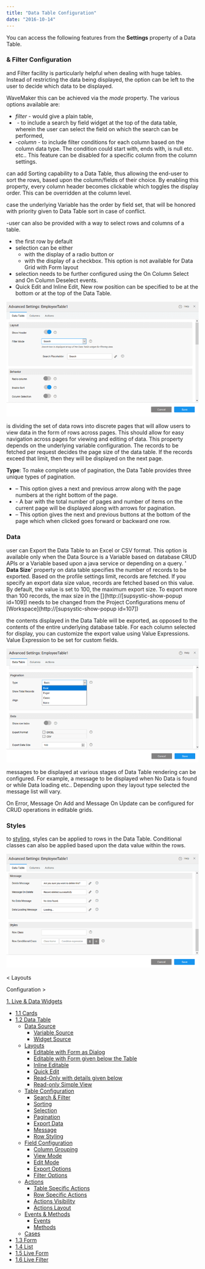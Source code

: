 ```yaml
---
title: "Data Table Configuration"
date: "2016-10-14"
---
```


You can access the following features from the **Settings** property of a Data Table.

### & Filter Configuration

and Filter facility is particularly helpful when dealing with huge tables. Instead of restricting the data being displayed, the option can be left to the user to decide which data to be displayed.

WaveMaker this can be achieved via the _mode_ property. The various options available are:

- _filter_ - would give a plain table,
-  - to include a search by field widget at the top of the data table, wherein the user can select the field on which the search can be performed,
- _\-column_ - to include filter conditions for each column based on the column data type. The condition could start with, ends with, is null etc. etc.. This feature can be disabled for a specific column from the column settings.

can add Sorting capability to a Data Table, thus allowing the end-user to sort the rows, based upon the column/fields of their choice. By enabling this property, every column header becomes clickable which toggles the display order. This can be overridden at the column level.

case the underlying Variable has the order by field set, that will be honored with priority given to Data Table sort in case of conflict.

\-user can also be provided with a way to select rows and columns of a table.

- the first row by default
- selection can be either
    - with the display of a radio button or
    - with the display of a checkbox. This option is not available for Data Grid with Form layout
- selection needs to be further configured using the On Column Select and On Column Deselect events.
- Quick Edit and Inline Edit, New row position can be specified to be at the bottom or at the top of the Data Table.

[![](../assets/table-config1.png)](../assets/table-config1.png)

is dividing the set of data rows into discrete pages that will allow users to view data in the form of rows across pages. This should allow for easy navigation across pages for viewing and editing of data. This property depends on the underlying variable configuration. The records to be fetched per request decides the page size of the data table. If the records exceed that limit, then they will be displayed on the next page.

**Type**: To make complete use of pagination, the Data Table provides three unique types of pagination.

- – This option gives a next and previous arrow along with the page numbers at the right bottom of the page.
- \- A bar with the total number of pages and number of items on the current page will be displayed along with arrows for pagination.
- – This option gives the next and previous buttons at the bottom of the page which when clicked goes forward or backward one row.

### Data

user can Export the Data Table to an Excel or CSV format. This option is available only when the Data Source is a Variable based on database CRUD APIs or a Variable based upon a java service or depending on a query. ' **Data Size**' property on data table specifies the number of records to be exported. Based on the profile settings limit, records are fetched. If you specify an export data size value, records are fetched based on this value. By default, the value is set to 100, the maximum export size. To export more than 100 records, the max size in the [](http://[supsystic-show-popup id=109]) needs to be changed from the Project Configurations menu of [Workspace](http://[supsystic-show-popup id=107])

the contents displayed in the Data Table will be exported, as opposed to the contents of the entire underlying database table. For each column selected for display, you can customize the export value using Value Expressions. Value Expression to be set for custom fields.

[![](../assets/table-config2.png)](../assets/table-config2.png)

messages to be displayed at various stages of Data Table rendering can be configured. For example, a message to be displayed when No Data is found or while Data loading etc.. Depending upon they layout type selected the message list will vary.

On Error, Message On Add and Message On Update can be configured for CRUD operations in editable grids.

### Styles

to [styling](/learn/app-development/widgets/datalive/datatable/field-configuration/#styling), styles can be applied to rows in the Data Table. Conditional classes can also be applied based upon the data value within the rows.

[![](../assets/table-config3.png)](../assets/table-config3.png)

< Layouts

Configuration >

[1\. Live & Data Widgets](/learn/app-development/widgets/widget-library/#data-live)

- [1.1 Cards](/learn/app-development/widgets/datalive/cards/)
- [1.2 Data Table](/learn/app-development/widgets/datalive/data-table/)
    - [Data Source](/learn/app-development/widgets/datalive/datatable/data-source/)
        - [Variable Source](/learn/app-development/widgets/datalive/datatable/data-source/#variable-source)
        - [Widget Source](/learn/app-development/widgets/datalive/datatable/data-source/#widget-source)
    - [Layouts](/learn/app-development/widgets/datalive/datatable/layouts/)
        - [Editable with Form as Dialog](/learn/app-development/widgets/datalive/datatable/layouts/#efd)
        - [Editable with Form given below the Table](/learn/app-development/widgets/datalive/datatable/layouts/#efb)
        - [Inline Editable](/learn/app-development/widgets/datalive/datatable/layouts/#edi)
        - [Quick Edit](/learn/app-development/widgets/datalive/datatable/layouts/#edq)
        - [Read-Only with details given below](/learn/app-development/widgets/datalive/datatable/layouts/#rof)
        - [Read-only Simple View](/learn/app-development/widgets/datalive/datatable/layouts/#ros)
    - [Table Configuration](/learn/app-development/widgets/datalive/datatable/table-configuration/)
        - [Search & Filter](#search-n-filter)
        - [Sorting](#sorting)
        - [Selection](#selection)
        - [Pagination](#pagin)
        - [Export Data](#export-data)
        - [Message](#message)
        - [Row Styling](#row-style)
    - [Field Configuration](/learn/app-development/widgets/datalive/datatable/field-configuration/)
        - [Column Grouping](/learn/app-development/widgets/datalive/datatable/field-configuration/#grouping)
        - [View Mode](/learn/app-development/widgets/datalive/datatable/field-configuration/#view-mode)
        - [Edit Mode](/learn/app-development/widgets/datalive/datatable/field-configuration/#edit-mode)
        - [Export Options](/learn/app-development/widgets/datalive/datatable/field-configuration/#export)
        - [Filter Options](/learn/app-development/widgets/datalive/datatable/field-configuration/#filtering)
    - [Actions](/learn/app-development/widgets/datalive/datatable/actions/)
        - [Table Specific Actions](/learn/app-development/widgets/datalive/datatable/actions/#table-actions)
        - [Row Specific Actions](/learn/app-development/widgets/datalive/datatable/actions/#row-actions)
        - [Actions Visibility](/learn/app-development/widgets/datalive/datatable/actions/#actions-visibility)
        - [Actions Layout](/learn/app-development/widgets/datalive/datatable/actions/#actions-layout)
    - [Events & Methods](/learn/app-development/widgets/datalive/datatable/datatable-events-methods/)
        - [Events](/learn/app-development/widgets/datalive/datatable/datatable-events-methods/#events)
        - [Methods](/learn/app-development/widgets/datalive/datatable/datatable-events-methods/#methods)
    - [Cases](/learn/app-development/widgets/datalive/datatable/data-table-use-cases/)
- [1.3 Form](/learn/app-development/widgets/datalive/form/)
- [1.4 List](/learn/app-development/widgets/datalive/list/)
- [1.5 Live Form](/learn/app-development/widgets/datalive/live-form/)
- [1.6 Live Filter](/learn/app-development/widgets/datalive/live-filter/)
